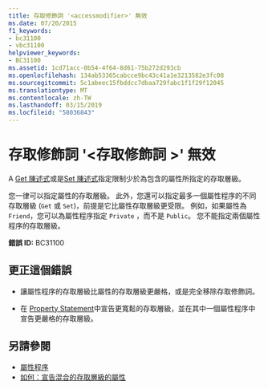 ```yaml
---
title: 存取修飾詞 '<accessmodifier>' 無效
ms.date: 07/20/2015
f1_keywords:
- bc31100
- vbc31100
helpviewer_keywords:
- BC31100
ms.assetid: 1cd71acc-0b54-4f64-8d61-75b272d293cb
ms.openlocfilehash: 134ab53365cabcce9bc43c41a1e3213582e3fc08
ms.sourcegitcommit: 5c1abeec15fbddcc7dbaa729fabc1f1f29f12045
ms.translationtype: MT
ms.contentlocale: zh-TW
ms.lasthandoff: 03/15/2019
ms.locfileid: "58036843"
---
```

# <a name="access-modifier-accessmodifier-is-not-valid"></a>存取修飾詞 '\<存取修飾詞 >' 無效
A [Get 陳述式](../../visual-basic/language-reference/statements/get-statement.md)或是[Set 陳述式](../../visual-basic/language-reference/statements/set-statement.md)指定限制少於為包含的屬性所指定的存取層級。  
  
 您一律可以指定屬性的存取層級。 此外，您還可以指定最多一個屬性程序的不同存取層級 (`Get` 或 `Set`)，前提是它比屬性存取層級更受限。 例如，如果屬性為 `Friend`，您可以為屬性程序指定 `Private` ，而不是 `Public`。 您不能指定兩個屬性程序的存取層級。  
  
 **錯誤 ID:** BC31100  
  
## <a name="to-correct-this-error"></a>更正這個錯誤  
  
-   讓屬性程序的存取層級比屬性的存取層級更嚴格，或是完全移除存取修飾詞。  
  
-   在 [Property Statement](../../visual-basic/language-reference/statements/property-statement.md)中宣告更寬鬆的存取層級，並在其中一個屬性程序中宣告更嚴格的存取層級。  
  
## <a name="see-also"></a>另請參閱

- [屬性程序](../../visual-basic/programming-guide/language-features/procedures/property-procedures.md)
- [如何：宣告混合的存取層級的屬性](../../visual-basic/programming-guide/language-features/procedures/how-to-declare-a-property-with-mixed-access-levels.md)
